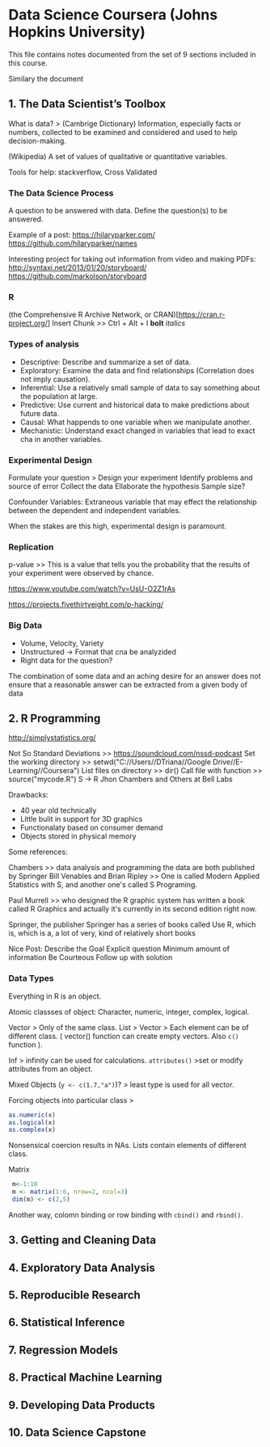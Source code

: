 # Data Science Coursera (Johns Hopkins University) 

This file contains notes documented from the set of 9 sections included in this course. 

Similary the document 

## 1. The Data Scientist’s Toolbox


What is data? > (Cambrige Dictionary) Information, especially facts or numbers, collected to be examined and considered and used to help decision-making.

(Wikipedia) A set of values of qualitative or quantitative variables.

Tools for help: stackverflow, Cross Validated

### The Data Science Process

A question to be answered with data.
Define the question(s) to be answered.

Example of a post: https://hilaryparker.com/
https://github.com/hilaryparker/names

Interesting project for taking out information from video and making PDFs:
http://syntaxi.net/2013/01/20/storyboard/
https://github.com/markolson/storyboard

###  R
(the Comprehensive R Archive Network, or CRAN)[https://cran.r-project.org/]
Insert Chunk >> Ctrl + Alt + I
**bolt** 
*italics*

### Types of analysis

- Descriptive: Describe and summarize a set of data.
- Exploratory: Examine the data and find relationships (Correlation does not imply causation).
- Inferential: Use a relatively small sample of data to say something about the population at large.
- Predictive: Use current and historical data to make predictions about  future data.
- Causal: What happends to one variable when we manipulate another.
- Mechanistic: Understand exact changed in variables that lead to exact cha in another variables.



### Experimental Design 

Formulate your question > Design your experiment
Identify problems and source of error
Collect the data
Ellaborate the hypothesis 
Sample size?

Confounder Variables: Extraneous variable that may effect the relationship between the dependent and independent variables.

When the stakes are this high, experimental design is paramount.

### Replication

p-value >> This is a value that tells you the probability that the results of your experiment were observed by chance.

https://www.youtube.com/watch?v=UsU-O2Z1rAs

https://projects.fivethirtyeight.com/p-hacking/

### Big Data

 - Volume, Velocity, Variety
 - Unstructured -> Format that cna be analyzided 
 - Right data for the question?

 The combination of some data and an aching desire for an answer does not ensure that a reasonable answer can be extracted from a given body of data


## 2. R Programming


http://simplystatistics.org/ 

Not So Standard Deviations >> https://soundcloud.com/nssd-podcast
Set the working directory >> setwd("C://Users//DTriana//Google Drive//E-Learning//Coursera")
List files on directory >> dir() 
Call file with function >> source("mycode.R")
S -> R Jhon Chambers and Others at Bell Labs

Drawbacks:
 - 40 year old technically
 - Little bulit in support for 3D graphics
 - Functionalaty based on consumer demand
 - Objects stored in physical memory

Some references:

Chambers >> data analysis and programming the data are both published by Springer
Bill Venables and Brian Ripley >> One is called Modern Applied Statistics with S, and another one's called S Programing.

Paul Murrell >> who designed the R graphic system has written a book called R Graphics and actually it's currently in its second edition right now. 

Springer, the publisher Springer has a series of books called Use R, which is, which is a, a lot of very, kind of relatively short books

Nice Post: 
Describe the Goal
Explicit question 
Minimum amount of information
Be Courteous
Follow up with solution

### Data Types 
Everything in R is an object.

Atomic classses of object: Character, numeric, integer, complex, logical.

Vector > Only of the same class.
List > Vector > Each element can be of different class. ( vector() function can create empty vectors. Also `c()` function ).

Inf > infinity can be used for calculations.
`attributes()` >set or modify attributes from an object.

Mixed Objects (``` y <- c(1.7,"a") ```)? > least type is used for all vector.

Forcing objects into particular class >

```r
as.numeric(x)
as.logical(x)
as.complex(x)
```

Nonsensical coercion results in NAs.
Lists contain elements of different class. 

Matrix
```r
 m<-1:10
 m <- matrix(1:6, nrow=2, ncol=3)
 dim(m) <- c(2,5)
```
Another way, colomn binding or row binding with `cbind()` and `rbind()`.

## 3. Getting and Cleaning Data

## 4. Exploratory Data Analysis

## 5. Reproducible Research

## 6. Statistical Inference

## 7. Regression Models

## 8. Practical Machine Learning

## 9. Developing Data Products

## 10. Data Science Capstone